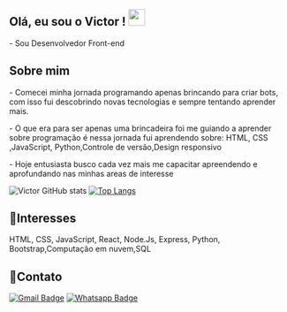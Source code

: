 ## Olá, eu sou o Victor ! <img src="https://raw.githubusercontent.com/iampavangandhi/iampavangandhi/master/gifs/Hi.gif" width="30px"></h2>
<p> - Sou Desenvolvedor Front-end </p>

## Sobre mim 
<p> - Comecei minha jornada programando apenas brincando para criar bots, com isso fui descobrindo novas tecnologias e sempre tentando aprender mais.</p>
<p> - O que era para ser apenas uma brincadeira foi me guiando a aprender sobre programação é nessa jornada fui aprendendo sobre: HTML, CSS ,JavaScript, Python,Controle de versão,Design responsivo </p>
<p> - Hoje entusiasta busco cada vez mais me capacitar apreendendo e aprofundando nas minhas areas de interesse </p>

![Victor GitHub stats](https://github-readme-stats.vercel.app/api?username=victor-vrg&show_icons=true&theme=dracula)
[![Top Langs](https://github-readme-stats.vercel.app/api/top-langs/?username=victor-vrg&layout=compact)](https://github.com/victor-vrg/github-readme-stats)

## 🎯Interesses
<p>HTML, CSS, JavaScript, React, Node.Js, Express, Python, Bootstrap,Computação em nuvem,SQL </p>


## 💌Contato
[![Gmail Badge](https://img.shields.io/badge/-Gmail-c14438?style=for-the-badge&logo=Gmail&logoColor=white&link=mailto:victorvrg2003@gmail.com)](mailto:victorvrg2003@gmail.com)
[![Whatsapp Badge](https://img.shields.io/badge/WhatsApp-25D366?style=for-the-badge&logo=whatsapp&logoColor=white&link=https://api.whatsapp.com/send?phone=5531997348194&text=Ol%C3%A1%2C%20eu%20vim%20do%20seu%20GitHub)](https://api.whatsapp.com/send?phone=5531997348194&text=Ol%C3%A1%2C%20eu%20vim%20do%20seu%20GitHub)
